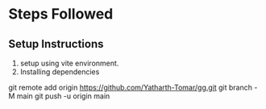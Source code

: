 # Steps Followed

## Setup Instructions
1. setup using vite environment.
2. Installing dependencies












 git remote add origin https://github.com/Yatharth-Tomar/gg.git
git branch -M main
git push -u origin main